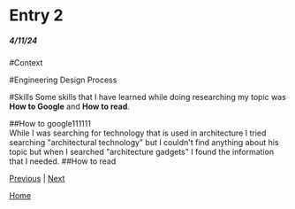 # Entry 2
##### 4/11/24

#Context


#Engineering Design Process


#Skills
Some skills that I have learned while doing researching my topic was **How to Google** and **How to read**.

##How to google111111  
While I was searching for technology that is used in architecture I tried searching "architectural technology" but I couldn't find anything about his topic but when I searched "architecture gadgets" I found the information that I needed.
##How to read

[Previous](entry01.md) | [Next](entry03.md)

[Home](../README.md)
